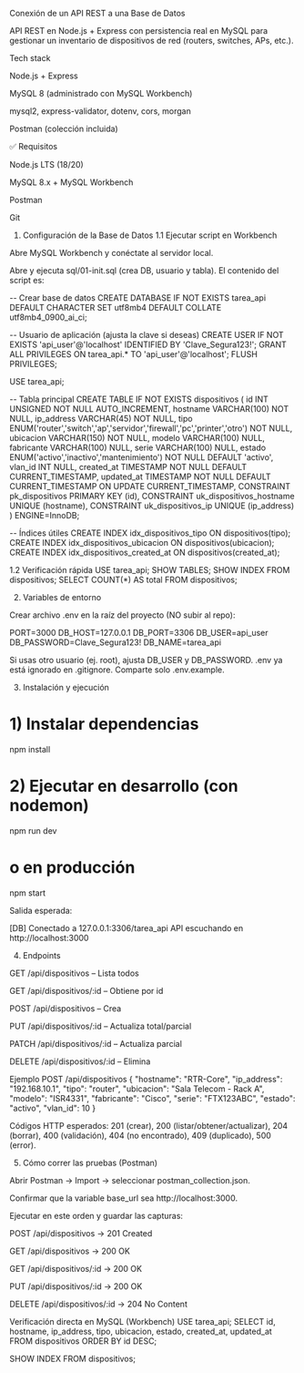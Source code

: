 Conexión de un API REST a una Base de Datos

API REST en Node.js + Express con persistencia real en MySQL para gestionar un inventario de dispositivos de red (routers, switches, APs, etc.).

Tech stack

Node.js + Express

MySQL 8 (administrado con MySQL Workbench)

mysql2, express-validator, dotenv, cors, morgan

Postman (colección incluida)

✅ Requisitos

Node.js LTS (18/20)

MySQL 8.x + MySQL Workbench

Postman

Git

1) Configuración de la Base de Datos
1.1 Ejecutar script en Workbench

Abre MySQL Workbench y conéctate al servidor local.

Abre y ejecuta sql/01-init.sql (crea DB, usuario y tabla).
El contenido del script es:

-- Crear base de datos
CREATE DATABASE IF NOT EXISTS tarea_api
  DEFAULT CHARACTER SET utf8mb4
  DEFAULT COLLATE utf8mb4_0900_ai_ci;

-- Usuario de aplicación (ajusta la clave si deseas)
CREATE USER IF NOT EXISTS 'api_user'@'localhost' IDENTIFIED BY 'Clave_Segura123!';
GRANT ALL PRIVILEGES ON tarea_api.* TO 'api_user'@'localhost';
FLUSH PRIVILEGES;

USE tarea_api;

-- Tabla principal
CREATE TABLE IF NOT EXISTS dispositivos (
  id INT UNSIGNED NOT NULL AUTO_INCREMENT,
  hostname VARCHAR(100) NOT NULL,
  ip_address VARCHAR(45) NOT NULL,
  tipo ENUM('router','switch','ap','servidor','firewall','pc','printer','otro') NOT NULL,
  ubicacion VARCHAR(150) NOT NULL,
  modelo VARCHAR(100) NULL,
  fabricante VARCHAR(100) NULL,
  serie VARCHAR(100) NULL,
  estado ENUM('activo','inactivo','mantenimiento') NOT NULL DEFAULT 'activo',
  vlan_id INT NULL,
  created_at TIMESTAMP NOT NULL DEFAULT CURRENT_TIMESTAMP,
  updated_at TIMESTAMP NOT NULL DEFAULT CURRENT_TIMESTAMP ON UPDATE CURRENT_TIMESTAMP,
  CONSTRAINT pk_dispositivos PRIMARY KEY (id),
  CONSTRAINT uk_dispositivos_hostname UNIQUE (hostname),
  CONSTRAINT uk_dispositivos_ip UNIQUE (ip_address)
) ENGINE=InnoDB;

-- Índices útiles
CREATE INDEX idx_dispositivos_tipo ON dispositivos(tipo);
CREATE INDEX idx_dispositivos_ubicacion ON dispositivos(ubicacion);
CREATE INDEX idx_dispositivos_created_at ON dispositivos(created_at);

1.2 Verificación rápida
USE tarea_api;
SHOW TABLES;
SHOW INDEX FROM dispositivos;
SELECT COUNT(*) AS total FROM dispositivos;

2) Variables de entorno

Crear archivo .env en la raíz del proyecto (NO subir al repo):

PORT=3000
DB_HOST=127.0.0.1
DB_PORT=3306
DB_USER=api_user
DB_PASSWORD=Clave_Segura123!
DB_NAME=tarea_api


Si usas otro usuario (ej. root), ajusta DB_USER y DB_PASSWORD.
.env ya está ignorado en .gitignore. Comparte solo .env.example.

3) Instalación y ejecución
# 1) Instalar dependencias
npm install

# 2) Ejecutar en desarrollo (con nodemon)
npm run dev
# o en producción
npm start


Salida esperada:

[DB] Conectado a 127.0.0.1:3306/tarea_api
API escuchando en http://localhost:3000

4) Endpoints

GET /api/dispositivos – Lista todos

GET /api/dispositivos/:id – Obtiene por id

POST /api/dispositivos – Crea

PUT /api/dispositivos/:id – Actualiza total/parcial

PATCH /api/dispositivos/:id – Actualiza parcial

DELETE /api/dispositivos/:id – Elimina

Ejemplo POST /api/dispositivos
{
  "hostname": "RTR-Core",
  "ip_address": "192.168.10.1",
  "tipo": "router",
  "ubicacion": "Sala Telecom - Rack A",
  "modelo": "ISR4331",
  "fabricante": "Cisco",
  "serie": "FTX123ABC",
  "estado": "activo",
  "vlan_id": 10
}


Códigos HTTP esperados:
201 (crear), 200 (listar/obtener/actualizar), 204 (borrar), 400 (validación), 404 (no encontrado), 409 (duplicado), 500 (error).

5) Cómo correr las pruebas (Postman)

Abrir Postman → Import → seleccionar postman_collection.json.

Confirmar que la variable base_url sea http://localhost:3000.

Ejecutar en este orden y guardar las capturas:

POST /api/dispositivos → 201 Created

GET /api/dispositivos → 200 OK

GET /api/dispositivos/:id → 200 OK

PUT /api/dispositivos/:id → 200 OK

DELETE /api/dispositivos/:id → 204 No Content


Verificación directa en MySQL (Workbench)
USE tarea_api;
SELECT id, hostname, ip_address, tipo, ubicacion, estado, created_at, updated_at
FROM dispositivos
ORDER BY id DESC;

SHOW INDEX FROM dispositivos;




